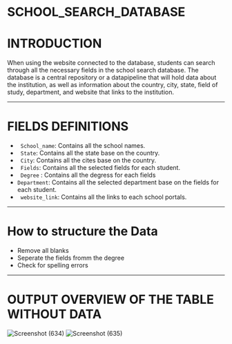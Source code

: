 # SCHOOL_SEARCH_DATABASE

# INTRODUCTION

When using the website connected to the database, students can search through all the necessary fields in the school search database. The database is a central repository or a datapipeline that will hold data about the institution, as well as information about the country, city, state, field of study, department, and website that links to the institution.

---------------------------------------------------------------------------------------------------------------------------------------------------------------------------------------------------------

# FIELDS DEFINITIONS

* ``` School_name```: Contains all the school names.
* ``` State```:       Contains all the state base on the country.
* ``` City```:        Contains all the cites base on the country.
* ``` Fields```:      Contains all the selected fields for each student.
* ``` Degree``` :     Contains all the degress for each fields
*  ```Department```:  Contains all the selected department base on the fields for each student.
* ``` website_link```: Contains all the links to each school portals.

----------------------------------------------------------------------------------------------------------------------------------------------------------------------------------------------------------

# How to structure the Data


* Remove all blanks 
* Seperate the fields fromm the degree  
* Check for spelling errors

 -------------------------------------------------------------------------------------------------------------------------------------------------------------------------------------------------------
 
 # OUTPUT OVERVIEW OF THE TABLE WITHOUT DATA
 
 
![Screenshot (634)](https://github.com/Samuel1-ona/SCHOOL_SEARCH_DATABASE/assets/68438893/8404c3f5-b75d-448f-bd09-1ed1acca90b0)
![Screenshot (635)](https://github.com/Samuel1-ona/SCHOOL_SEARCH_DATABASE/assets/68438893/16c7a9da-3e73-4ddc-a569-6a50e08c3726)
